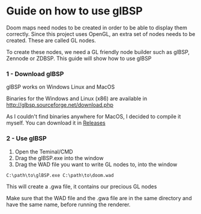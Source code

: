 # Guide on how to use glBSP

Doom maps need nodes to be created in order to be able to display them correctly. Since this project uses OpenGL, an extra set of nodes needs to be created. These are called GL nodes.

To create these nodes, we need a GL friendly node builder such as glBSP, Zennode or ZDBSP. This guide will show how to use glBSP

### 1 - Download glBSP

glBSP works on Windows Linux and MacOS

Binaries for the Windows and Linux (x86) are available in http://glbsp.sourceforge.net/download.php

As I couldn't find binaries anywhere for MacOS, I decided to compile it myself. You can download it in [Releases](https://github.com/Pedro-Beirao/pyopenglDoomRenderer/releases)

### 2 - Use glBSP

1. Open the Teminal/CMD
2. Drag the glBSP.exe into the window
3. Drag the WAD file you want to write GL nodes to, into the window
```
C:\path\to\glBSP.exe C:\path\to\doom.wad
```
This will create a .gwa file, it contains our precious GL nodes

Make sure that the WAD file and the .gwa file are in the same directory and have the same name, before running the renderer.
